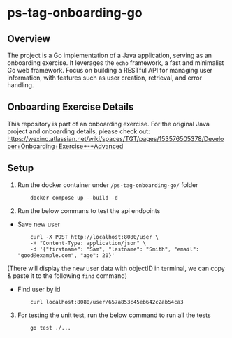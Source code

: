 # ps-tag-onboarding-go
## Overview
The project is a Go implementation of a Java application, serving as an onboarding exercise. It leverages the `echo` framework, a fast and minimalist Go web framework. Focus on building a RESTful API for managing user information, with features such as user creation, retrieval, and error handling.

## Onboarding Exercise Details
This repository is part of an onboarding exercise. For the original Java project and onboarding details, please check out: https://wexinc.atlassian.net/wiki/spaces/TGT/pages/153576505378/Developer+Onboarding+Exercise+-+Advanced

## Setup
1. Run the docker container under `/ps-tag-onboarding-go/` folder
    ``` shell
        docker compose up --build -d
    ```

2. Run the below commans to test the api endpoints
- Save new user
    ``` shell
        curl -X POST http://localhost:8080/user \
        -H "Content-Type: application/json" \
        -d '{"firstname": "Sam", "lastname": "Smith", "email": "good@example.com", "age": 20}' 
    ```
(There will display the new user data with objectID in terminal, we can copy & paste it to the following `find` command)

- Find user by id
    ``` shell
        curl localhost:8080/user/657a853c45eb642c2ab54ca3
    ```
3. For testing the unit test, run the below command to run all the tests
    ```
        go test ./...
    ```